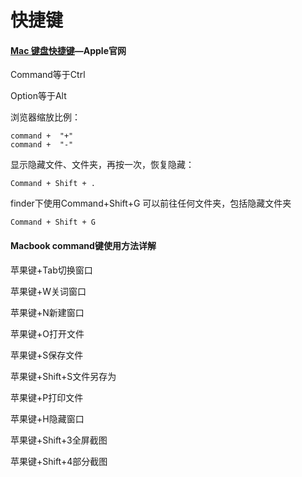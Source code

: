 # 快捷键

#### [Mac 键盘快捷键](https://support.apple.com/zh-cn/HT201236)—Apple官网

Command等于Ctrl

Option等于Alt

浏览器缩放比例：

```
command +  "+"  
command +  "-"
```

显示隐藏文件、文件夹，再按一次，恢复隐藏：

```
Command + Shift + . 
```

finder下使用Command+Shift+G 可以前往任何文件夹，包括隐藏文件夹

```
Command + Shift + G 
```

#### Macbook command键使用方法详解

苹果键+Tab切换窗口

苹果键+W关词窗口

苹果键+N新建窗口

苹果键+O打开文件

苹果键+S保存文件

苹果键+Shift+S文件另存为

苹果键+P打印文件

苹果键+H隐藏窗口

苹果键+Shift+3全屏截图

苹果键+Shift+4部分截图

#### 